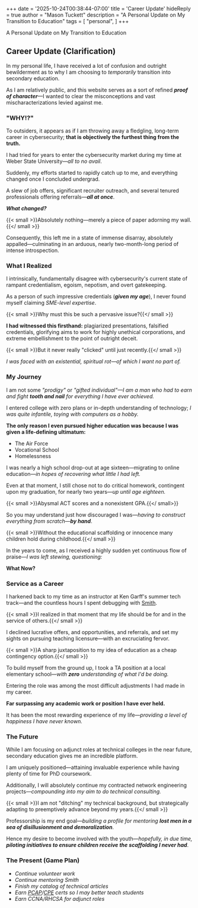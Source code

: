 +++
date = '2025-10-24T00:38:44-07:00'
title = 'Career Update'
hideReply = true
author = "Mason Tuckett"
description = "A Personal Update on My Transition to Education"
tags = [
    "personal",
]
+++

A Personal Update on My Transition to Education

## Career Update (Clarification)

In my personal life, I have received a lot of confusion and outright bewilderment as to why I am choosing to *temporarily* transition into secondary education. 

As I am relatively public, and this website serves as a sort of refined *__proof of character__*—I wanted to clear the misconceptions and vast mischaracterizations levied against me. 

### "WHY!?"

To outsiders, it appears as if I am throwing away a fledgling, long-term career in cybersecurity; __that is objectively the furthest thing from the truth.__

I had tried for years to enter the cybersecurity market during my time at Weber State University—*all to no avail*. 

Suddenly, my efforts started to rapidly catch up to me, and everything changed once I concluded undergrad. 

A slew of job offers, significant recruiter outreach, and several tenured professionals offering referrals—__*all at once*__.

__*What changed?*__

{{< small >}}Absolutely nothing—merely a piece of paper adorning my wall.{{</ small >}}

Consequently, this left me in a state of immense disarray, absolutely appalled—culminating in an arduous, nearly two-month-long period of intense introspection. 

### What I Realized

I intrinsically, fundamentally disagree with cybersecurity's current state of rampant credentialism, egoism, nepotism, and overt gatekeeping.

As a person of such impressive credentials (*__given my age__*), I never found myself claiming *SME-level expertise*.

{{< small >}}Why must this be such a pervasive issue?{{</ small >}}

__I had witnessed this firsthand:__ plagiarized presentations, falsified credentials, glorifying aims to work for highly unethical corporations, and extreme embellishment to the point of outright deceit. 

{{< small >}}But it never really "clicked" until just recently.{{</ small >}}

*I was faced with an existential, spiritual rot—of which I want no part of.*

### My Journey

I am not some *"prodigy"* or *"gifted individual"—I am a man who had to earn and fight __tooth and nail__ for everything I have ever achieved.*

I entered college with zero plans or in-depth understanding of technology; *I was quite infantile, toying with computers as a hobby.* 

__The only reason I even pursued higher education was because I was given a life-defining ultimatum:__

- The Air Force
- Vocational School
- Homelessness

I was nearly a high school drop-out at age sixteen—migrating to online education—*in hopes of recovering what little I had left.*

Even at that moment, I still chose not to do critical homework, contingent upon my graduation, for nearly two years—*up until age eighteen.*

{{< small >}}Abysmal ACT scores and a nonexistent GPA.{{</ small>}}

So you may understand just how discouraged I was—*having to construct everything from scratch*—__*by hand*__.

{{< small >}}Without the educational scaffolding or innocence many children hold during childhood.{{</ small >}}

In the years to come, as I received a highly sudden yet continuous flow of praise—*I was left stewing, questioning:*

__What Now?__

### Service as a Career

I harkened back to my time as an instructor at Ken Garff's summer tech track—and the countless hours I spent debugging with [Smith](https://smithbarlow.net).

{{< small >}}I realized in that moment that my life should be for and in the service of others.{{</ small >}}

I declined lucrative offers, and opportunities, and referrals, and set my sights on pursuing teaching licensure—with an excruciating fervor.

{{< small >}}A sharp juxtaposition to my idea of education as a cheap contingency option.{{</ small >}}

To build myself from the ground up, I took a TA position at a local elementary school—*with __zero__ understanding of what I'd be doing.*

Entering the role was among the most difficult adjustments I had made in my career.

__Far surpassing any academic work or position I have ever held.__ 

It has been the most rewarding experience of my life—*providing a level of happiness I have never known.* 

### The Future

While I am focusing on adjunct roles at technical colleges in the near future, secondary education gives me an incredible platform. 

I am uniquely positioned—attaining invaluable experience while having plenty of time for PhD coursework.

Additionally, I will absolutely continue my contracted network engineering projects—*compounding into my aim to do technical consulting.*

{{< small >}}I am not "ditching" my technical background, but strategically adapting to preemptively advance beyond my years.{{</ small >}}

Professorship is my end goal—*building a profile for mentoring __lost men in a sea of disillusionment and demoralization__*.

Hence my desire to become involved with the youth—*hopefully, in due time,* *__piloting initiatives to ensure children receive the scaffolding I never had__*. 


### The Present (Game Plan)

- *Continue volunteer work*
- *Continue mentoring Smith*
- *Finish my catalog of technical articles*
- *Earn [PCAP](https://github.com/masontuckett/pcap-prep)/[CPE](https://github.com/masontuckett/cpe-prep) certs so I may better teach students*
- *Earn CCNA/RHCSA for adjunct roles*
